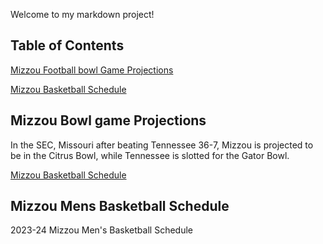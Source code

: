 Welcome to my markdown project!

## Table of Contents
[Mizzou Football bowl Game Projections](https://www.cbssports.com/college-football/news/college-football-bowl-projections-oklahoma-missouri-improve-game-slots-after-dominant-conference-wins/)
  
[Mizzou Basketball Schedule](https://mutigers.com/sports/mens-basketball/schedule)

## Mizzou Bowl game Projections
In the SEC, Missouri after beating Tennessee 36-7, Mizzou is projected to be in the Citrus Bowl, while Tennessee is slotted for the Gator Bowl. 

[Mizzou Basketball Schedule](https://mutigers.com/sports/mens-basketball/schedule)

## Mizzou Mens Basketball Schedule 
2023-24 Mizzou Men's Basketball Schedule 



